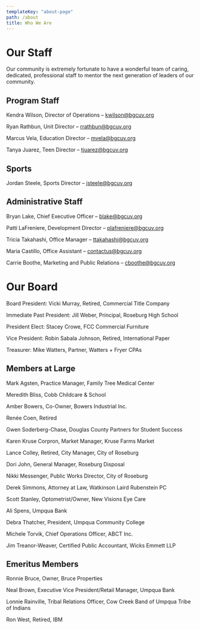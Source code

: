 ```yaml
---
templateKey: "about-page"
path: /about
title: Who We Are
---
```


# Our Staff

Our community is extremely fortunate to have a wonderful team of caring, dedicated, professional staff to mentor the next generation of leaders of our community.

## Program Staff

Kendra Wilson, Director of Operations – kwilson@bgcuv.org

Ryan Rathbun, Unit Director – rrathbun@bgcuv.org

Marcus Vela, Education Director – mvela@bgcuv.org

Tanya Juarez, Teen Director – tjuarez@bgcuv.org

## Sports

Jordan Steele, Sports Director – jsteele@bgcuv.org

## Administrative Staff

Bryan Lake, Chief Executive Officer – blake@bgcuv.org

Patti LaFreniere, Development Director – plafreniere@bgcuv.org

Tricia Takahashi, Office Manager – ttakahashi@bgcuv.org

Maria Castillo, Office Assistant – contactus@bgcuv.org

Carrie Boothe, Marketing and Public Relations – cboothe@bgcuv.org

# Our Board

Board President: Vicki Murray, Retired, Commercial Title Company

Immediate Past President: Jill Weber, Principal, Roseburg High School

President Elect: Stacey Crowe, FCC Commercial Furniture

Vice President: Robin Sabala Johnson, Retired, International Paper

Treasurer: Mike Watters, Partner, Watters + Fryer CPAs

## Members at Large

Mark Agsten, Practice Manager, Family Tree Medical Center

Meredith Bliss, Cobb Childcare & School

Amber Bowers, Co-Owner, Bowers Industrial Inc.

Renée Coen, Retired

Gwen Soderberg-Chase, Douglas County Partners for Student Success

Karen Kruse Corpron, Market Manager, Kruse Farms Market

Lance Colley, Retired, City Manager, City of Roseburg

Dori John, General Manager, Roseburg Disposal

Nikki Messenger, Public Works Director, City of Roseburg

Derek Simmons, Attorney at Law, Watkinson Laird Rubenstein PC

Scott Stanley, Optometrist/Owner, New Visions Eye Care

Ali Spens, Umpqua Bank

Debra Thatcher, President, Umpqua Community College

Michele Torvik, Chief Operations Officer, ABCT Inc.

Jim Treanor-Weaver, Certified Public Accountant, Wicks Emmett LLP

## Emeritus Members

Ronnie Bruce, Owner, Bruce Properties

Neal Brown, Executive Vice President/Retail Manager, Umpqua Bank

Lonnie Rainville, Tribal Relations Officer, Cow Creek Band of Umpqua Tribe of Indians

Ron West, Retired, IBM
